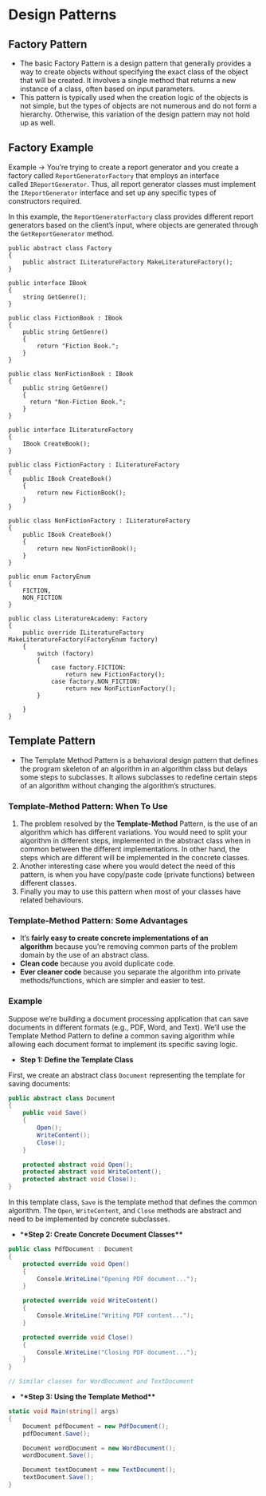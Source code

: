 # Design Patterns

## Factory Pattern

- The basic Factory Pattern is a design pattern that generally provides a way to create objects without specifying the exact class of the object that will be created. It involves a single method that returns a new instance of a class, often based on input parameters.
- This pattern is typically used when the creation logic of the objects is not simple, but the types of objects are not numerous and do not form a hierarchy. Otherwise, this variation of the design pattern may not hold up as well.

## Factory Example

Example → You’re trying to create a report generator and you create a factory called `ReportGeneratorFactory` that employs an interface called `IReportGenerator`. Thus, all report generator classes must implement the `IReportGenerator` interface and set up any specific types of constructors required.

In this example, the `ReportGeneratorFactory` class provides different report generators based on the client’s input, where objects are generated through the `GetReportGenerator` method.

    public abstract class Factory
    {
        public abstract ILiteratureFactory MakeLiteratureFactory();
    }

    public interface IBook
    {
        string GetGenre();
    }

    public class FictionBook : IBook
    {
        public string GetGenre()
        {
            return "Fiction Book.";
        }
    }

    public class NonFictionBook : IBook
    {
        public string GetGenre()
        {
          return "Non-Fiction Book.";
        }
    }

    public interface ILiteratureFactory
    {
        IBook CreateBook();
    }

    public class FictionFactory : ILiteratureFactory
    {
        public IBook CreateBook()
        {
            return new FictionBook();
        }
    }

    public class NonFictionFactory : ILiteratureFactory
    {
        public IBook CreateBook()
        {
            return new NonFictionBook();
        }
    }

    public enum FactoryEnum
    {
        FICTION,
        NON_FICTION
    }

    public class LiteratureAcademy: Factory
    {
        public override ILiteratureFactory MakeLiteratureFactory(FactoryEnum factory)
        {
            switch (factory)
            {
                case factory.FICTION:
                    return new FictionFactory();
                case factory.NON_FICTION:
                    return new NonFictionFactory();
            }

        }
    }

## Template Pattern

- The Template Method Pattern is a behavioral design pattern that defines the program skeleton of an algorithm in an algorithm class but delays some steps to subclasses. It allows subclasses to redefine certain steps of an algorithm without changing the algorithm’s structures.

### Template-Method Pattern: When To Use

1. The problem resolved by the **Template-Method** Pattern, is the use of an algorithm which has different variations. You would need to split your algorithm in different steps, implemented in the abstract class when in common between the different implementations. In other hand, the steps which are different will be implemented in the concrete classes.
2. Another interesting case where you would detect the need of this pattern, is when you have copy/paste code (private functions) between different classes.
3. Finally you may to use this pattern when most of your classes have related behaviours.

### Template-Method Pattern: Some Advantages

- It’s **fairly easy to create concrete implementations of an algorithm** because you’re removing common parts of the problem domain by the use of an abstract class.
- **Clean code** because you avoid duplicate code.
- **Ever cleaner code** because you separate the algorithm into private methods/functions, which are simpler and easier to test.

### Example

Suppose we’re building a document processing application that can save documents in different formats (e.g., PDF, Word, and Text). We’ll use the Template Method Pattern to define a common saving algorithm while allowing each document format to implement its specific saving logic.

- **Step 1: Define the Template Class**

First, we create an abstract class `Document` representing the template for saving documents:

```csharp
public abstract class Document
{
    public void Save()
    {
        Open();
        WriteContent();
        Close();
    }

    protected abstract void Open();
    protected abstract void WriteContent();
    protected abstract void Close();
}
```

In this template class, `Save` is the template method that defines the common algorithm. The `Open`, `WriteContent`, and `Close` methods are abstract and need to be implemented by concrete subclasses.

- \***\*Step 2: Create Concrete Document Classes\*\***

```csharp
public class PdfDocument : Document
{
    protected override void Open()
    {
        Console.WriteLine("Opening PDF document...");
    }

    protected override void WriteContent()
    {
        Console.WriteLine("Writing PDF content...");
    }

    protected override void Close()
    {
        Console.WriteLine("Closing PDF document...");
    }
}

// Similar classes for WordDocument and TextDocument
```

- \***\*Step 3: Using the Template Method\*\***

```csharp
static void Main(string[] args)
{
    Document pdfDocument = new PdfDocument();
    pdfDocument.Save();

    Document wordDocument = new WordDocument();
    wordDocument.Save();

    Document textDocument = new TextDocument();
    textDocument.Save();
}
```
